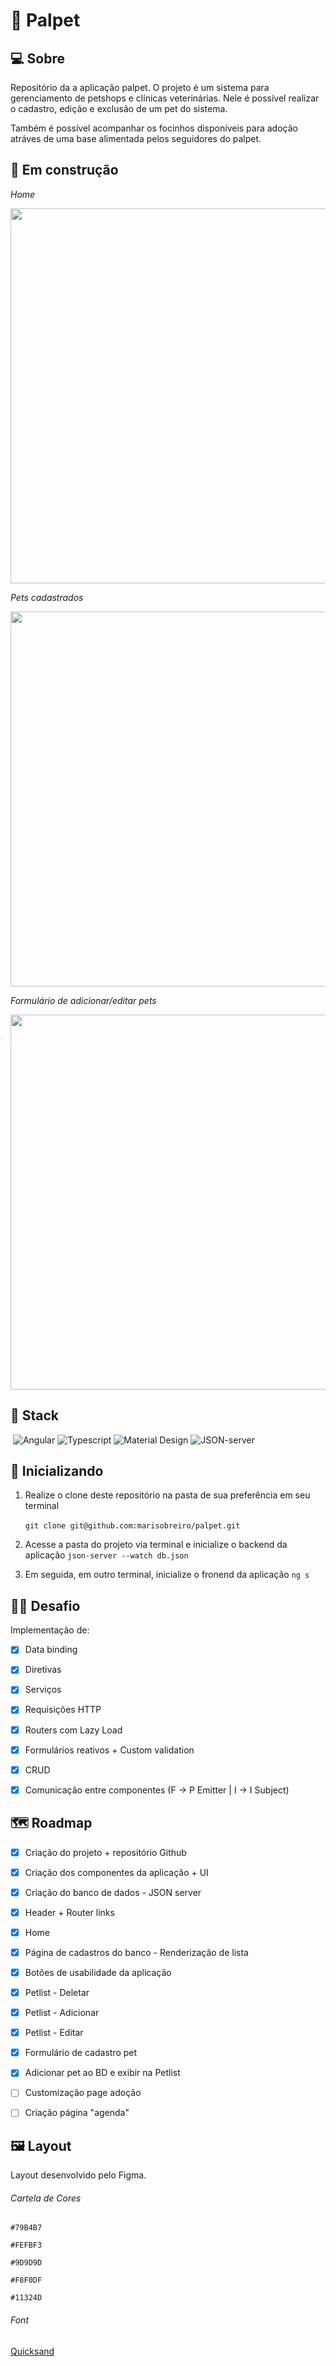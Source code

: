 # 🐾 Palpet 

## 💻 Sobre

Repositório da a aplicação palpet. O projeto é um sistema para gerenciamento de petshops e clínicas veterinárias. Nele é possível realizar o cadastro, edição e exclusão de um pet do sistema. 

Também é possível acompanhar os focinhos disponíveis para adoção atráves de uma base alimentada pelos seguidores do palpet. 

## 🚀 Em construção

  *Home*
  
  <img src="https://user-images.githubusercontent.com/91204232/168601061-7f9a692b-2a43-436d-b9d4-5979c9e7f724.png" width="600"/>

  *Pets cadastrados*

  <img src="https://user-images.githubusercontent.com/91204232/168606409-d67c0e78-734e-483a-991f-c718631066d5.png" width="600" />

  *Formulário de adicionar/editar pets*

  <img src="https://user-images.githubusercontent.com/91204232/168607448-d551b0c7-91a4-4dda-8107-8546fc599e70.png" width="600" />


## 🧰 Stack

&nbsp;![Angular](https://img.shields.io/badge/angular-%23DD0031.svg?style=for-the-badge&logo=angular&logoColor=white) ![Typescript](https://img.shields.io/badge/TypeScript-007ACC?style=for-the-badge&logo=typescript&logoColor=white) ![Material Design](https://img.shields.io/badge/material%20design-757575?style=for-the-badge&logo=material%20design&logoColor=white) ![JSON-server](https://img.shields.io/badge/json-5E5C5C?style=for-the-badge&logo=json&logoColor=white)



## 🔧 Inicializando

1. Realize o clone deste repositório na pasta de sua preferência em seu terminal

    `git clone git@github.com:marisobreiro/palpet.git`
&nbsp;
2. Acesse a pasta do projeto via terminal e inicialize o backend da aplicação
    `json-server --watch db.json`
&nbsp;
3. Em seguida, em outro terminal, inicialize o fronend da aplicação
    `ng s`


 ## 🧗‍♀️ Desafio
 Implementação de:

 - [x] Data binding
 - [x] Diretivas
 - [x] Serviços
 - [x] Requisições HTTP
 - [x] Routers com Lazy Load
 - [x] Formulários reativos + Custom validation
 - [x] CRUD
 - [x] Comunicação entre componentes (F -> P Emitter | I -> I Subject)


## 🗺️ Roadmap
- [x] Criação do projeto + repositório Github
- [x] Criação dos componentes da aplicação + UI
- [x] Criação do banco de dados - JSON server
- [x] Header + Router links
- [x] Home
- [x] Página de cadastros do banco - Renderização de lista
- [x] Botões de usabilidade da aplicação
- [x] Petlist - Deletar
- [x] Petlist - Adicionar
- [x] Petlist - Editar
- [x] Formulário de cadastro pet
- [x] Adicionar pet ao BD e exibir na Petlist
- [ ] Customização page adoção
- [ ] Criação página "agenda"


## 🖼️ Layout

Layout desenvolvido pelo Figma.

  ###### Cartela de Cores
  
  `#79B4B7`
  
  `#FEFBF3`
  
  `#9D9D9D`
  
  `#F8F0DF`
  
  `#11324D`
  
  ###### Font
  
  [Quicksand](https://fonts.google.com/specimen/Quicksand)
  
 
